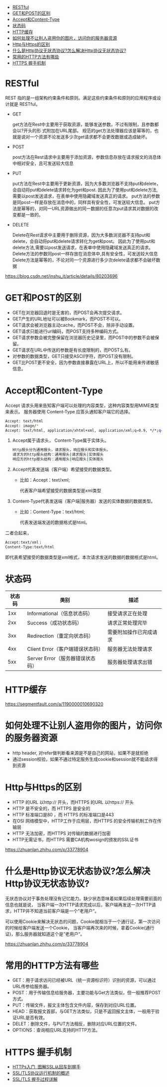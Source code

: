 - [RESTful](#restful)
- [GET和POST的区别](#get和post的区别)
- [Accept和Content-Type](#accept和content-type)
- [状态码](#状态码)
- [HTTP缓存](#http缓存)
- [如何处理不让别人盗用你的图片，访问你的服务器资源](#如何处理不让别人盗用你的图片访问你的服务器资源)
- [Http与Https的区别](#http与https的区别)
- [什么是Http协议无状态协议?怎么解决Http协议无状态协议?](#什么是http协议无状态协议怎么解决http协议无状态协议)
- [常用的HTTP方法有哪些](#常用的http方法有哪些)
- [HTTPS 握手机制](#https-握手机制)
# RESTful
REST 指的是一组架构约束条件和原则。满足这些约束条件和原则的应用程序或设计就是 RESTful。
- GET
    
    get方法在Rest中主要用于获取资源，能够发送参数，不过有限制，且参数都会以?开头的形 式附加在URL尾部。 规范的get方法处理器应该是幂等的，也就是说对一个资源不论发送多少次get请求都不会更改数据或造成破坏。
- POST
    
    post方法在Rest请求中主要用于添加资源，参数信息存放在请求报文的消息体中相对安全，且可发送较大信息
- PUT
    
    put方法在Rest中主要用于更新资源，因为大多数浏览器不支持put和delete，会自动将put和delete请求转化为get和post. 因此为了使用put和delete方法, 需要以post发送请求，在表单中使用隐藏域发送真正的请求。 put方法的参数是同post一样是存放在消息中的，同样具有安全性，可发送较大信息。 put方法是幂等的，对同一URL资源做出的同一数据的任意次put请求其对数据的改变都是一致的。
- DELETE
    
    Delete在Rest请求中主要用于删除资源，因为大多数浏览器不支持put和delete，会自动将put和delete请求转化为get和post。 因此为了使用put和delete方法,需要以post发送请求，在表单中使用隐藏域发送真正的请求。 Delete方法的参数同post一样存放在消息体中,具有安全性，可发送较大信息 Delete方法是幂等的，不论对同一个资源进行多少次delete请求都不会破坏数据

https://blog.csdn.net/jnshu_it/article/details/80203696

# GET和POST的区别
- GET在浏览器回退时是无害的，而POST会再次提交请求。
- GET产生的URL地址可以被Bookmark，而POST不可以。
- GET请求会被浏览器主动cache，而POST不会，除非手动设置。
- GET请求只能进行url编码，而POST支持多种编码方式。
- GET请求参数会被完整保留在浏览器历史记录里，而POST中的参数不会被保留。
- GET请求在URL中传送的参数是有长度限制的，而POST么有。
- 对参数的数据类型，GET只接受ASCII字符，而POST没有限制。
- GET比POST更不安全，因为参数直接暴露在URL上，所以不能用来传递敏感信息。

# Accept和Content-Type
Accept 请求头用来告知客户端可以处理的内容类型，这种内容类型用MIME类型来表示。 服务器使用 Content-Type 应答头通知客户端它的选择。
```bash
Accept: text/html
Accept: image/*
Accept: text/html, application/xhtml+xml, application/xml;q=0.9, */*;q=0.8
```
1. Accept属于请求头， Content-Type属于实体头。
    ```bash
    Http报头分为通用报头，请求报头，响应报头和实体报头。
    请求方的http报头结构：通用报头|请求报头|实体报头
    响应方的http报头结构：通用报头|响应报头|实体报头
    ```
2. Accept代表发送端（客户端）希望接受的数据类型。
   - 比如：Accept：text/xml;
        
        代表客户端希望接受的数据类型是xml类型
3. Content-Type代表发送端（客户端|服务器）发送的实体数据的数据类型。
    - 比如：Content-Type：text/html;
        
        代表发送端发送的数据格式是html。

二者合起来，
```bash
Accept:text/xml；
Content-Type:text/html
```
即代表希望接受的数据类型是xml格式，本次请求发送的数据的数据格式是html。

# 状态码

状态码	|类别	|描述
---|---|---
1xx	|Informational（信息状态码）	|接受请求正在处理
2xx|	Success（成功状态码）	|请求正常处理完毕
3xx	|Redirection（重定向状态码）	|需要附加操作已完成请求
4xx|	Client Error（客户端错误状态码）	|服务器无法处理请求
5xx	|Server Error（服务器错误状态码）	|服务器处理请求出错

# HTTP缓存
https://segmentfault.com/a/1190000010690320

# 如何处理不让别人盗用你的图片，访问你的服务器资源
- http header, 对refer做判断看来源是不是自己的网站，如果不是就拒绝
- 通过session校验，如果不通过特定服务生成cookie和session就不能请求得到资源

# Http与Https的区别
- HTTP 的URL 以http:// 开头，而HTTPS 的URL 以https:// 开头
- HTTP 是不安全的，而 HTTPS 是安全的
- HTTP 标准端口是80 ，而 HTTPS 的标准端口是443
- 在OSI 网络模型中，HTTP工作于应用层，而HTTPS 的安全传输机制工作在传输层
- HTTP 无法加密，而HTTPS 对传输的数据进行加密
- HTTP无需证书，而HTTPS 需要CA机构wosign的颁发的SSL证书

https://zhuanlan.zhihu.com/p/33778904

# 什么是Http协议无状态协议?怎么解决Http协议无状态协议?
无状态协议对于事务处理没有记忆能力。缺少状态意味着如果后续处理需要前面的信息也就是说，
当客户端一次HTTP请求完成以后，客户端再发送一次HTTP请求，HTTP并不知道当前客户端是一个”老用户“。

可以使用Cookie来解决无状态的问题，Cookie就相当于一个通行证，第一次访问的时候给客户端发送一个Cookie，
当客户端再次来的时候，拿着Cookie(通行证)，那么服务器就知道这个是”老用户“。

https://zhuanlan.zhihu.com/p/33778904
# 常用的HTTP方法有哪些
- GET：用于请求访问已经被URL（统一资源标识符）识别的资源，可以通过URL传参给服务器。
- POST：用于传输信息给服务器，主要功能与Get方法类似，但一般推荐POST方式。
- PUT：传输文件，报文主体包含文件内容，保存到对应URL位置。
- HEAD：获取报文首部，与GET方法类似，只是不返回报文主体，一般用于验证URL是否有效。
- DELET：删除文件，与PUT方法相反，删除对应URL位置的文件。
- OPTIONS：查询相应URL支持的HTTP方法。

# HTTPS 握手机制
- [HTTPs入门, 图解SSL从回车到握手](https://zhuanlan.zhihu.com/p/25587986)
- [SSL/TLS协议运行机制的概述](https://www.ruanyifeng.com/blog/2014/02/ssl_tls.html)
- [SSL/TLS 握手过程详解](https://www.jianshu.com/p/7158568e4867)